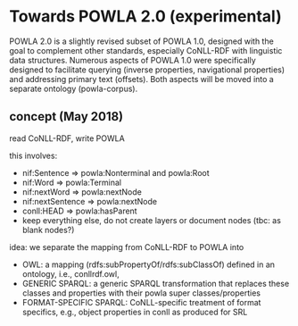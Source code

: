 # Towards POWLA 2.0 (experimental)

POWLA 2.0 is a slightly revised subset of POWLA 1.0, designed with the goal to complement other standards, especially CoNLL-RDF with linguistic data structures.
Numerous aspects of POWLA 1.0 were specifically designed to facilitate querying (inverse properties, navigational properties) and addressing primary text (offsets).
Both aspects will be moved into a separate ontology (powla-corpus).

## concept (May 2018)

read CoNLL-RDF, write POWLA

this involves:
- nif:Sentence => powla:Nonterminal and powla:Root
- nif:Word => powla:Terminal
- nif:nextWord => powla:nextNode
- nif:nextSentence => powla:nextNode
- conll:HEAD => powla:hasParent
- keep everything else, do not create layers or document nodes (tbc: as blank nodes?)

idea:
we separate the mapping from CoNLL-RDF to POWLA into
- OWL: a mapping (rdfs:subPropertyOf/rdfs:subClassOf) defined in an ontology, i.e., conllrdf.owl,
- GENERIC SPARQL: a generic SPARQL transformation that replaces these classes and properties with their powla super classes/properties
- FORMAT-SPECIFIC SPARQL: CoNLL-specific treatment of format specifics, e.g., object properties in conll as produced for SRL
